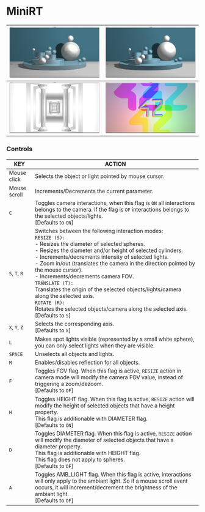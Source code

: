 # MiniRT






| ![Screenshot_2023-12-05_at_07.00.13](screenshots/Screenshot_2023-12-05_at_07-00-13.png) | ![Screenshot_2023-12-05_at_07.05.29](screenshots/Screenshot_2023-12-05_at_07-05-29.png) |
| ------------------------------------------------------------ | ------------------------------------------------------------ |
| ![Screenshot_2024-03-03_at_21.13.16](screenshots/Screenshot_2024-03-03_at_21-13-16.png) | ![Screenshot_2024-03-03_at_21.14.12](screenshots/Screenshot_2024-03-03_at_21-14-12.png) |

### Controls

| KEY           | ACTION                                                       |
| ------------- | ------------------------------------------------------------ |
| Mouse click   | Selects the object or light pointed by mouse cursor.         |
| Mouse scroll  | Increments/Decrements the current parameter.                 |
| `C`           | Toggles camera interactions, when this flag is `ON` all interactions belongs to the camera. If the flag is `OF` interactions belongs to the selected objects/lights.<br />[Defaults to `ON`] |
| `S`, `T`, `R` | Switches between the following interaction modes:<br />`RESIZE (S):`<br />- Resizes the diameter of selected spheres.<br />- Resizes the diameter and/or height of selected cylinders.<br />- Increments/decrements intensity of selected lights.<br />- Zoom in/out (translates the camera in the direction pointed by the mouse cursor).<br />- Increments/decrements camera FOV.<br />`TRANSLATE (T):`<br />Translates the origin of the selected objects/lights/camera along the selected axis.<br />`ROTATE (R):`<br />Rotates the selected objects/camera along the selected axis.<br />[Defaults to `S`] |
| `X`, `Y`, `Z` | Selects the corresponding axis.<br />[Defaults to `X`]       |
| `L`           | Makes spot lights visible (represented by a small white sphere), you can only select lights when they are visible. |
| `SPACE`       | Unselects all objects and lights.                            |
| `M`           | Enables/disables reflection for all objects.                 |
| `F`           | Toggles FOV flag. When this flag is active, `RESIZE` action in camera mode will modify the camera FOV value, instead of triggering a zoom/dezoom.<br />[Defaults to `OF`] |
| `H`           | Toggles HEIGHT flag. When this flag is active, `RESIZE` action will modify the height of selected objects that have a height property.<br />This flag is additionable with DIAMETER flag.<br />[Defaults to `ON`] |
| `D`           | Toggles DIAMETER flag. When this flag is active, `RESIZE` action will modify the diameter of selected objects that have a diameter property.<br />This flag is additionable with HEIGHT flag.<br />This flag does not apply to spheres.<br />[Defaults to `OF`] |
| `A`           | Toggles AMB_LIGHT flag. When this flag is active, interactions will only apply to the ambiant light. So if a mouse scroll event occurs, it will increment/decrement the brightness of the ambiant light.<br />[Defaults to `OF`] |

